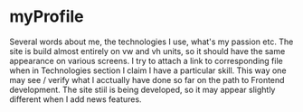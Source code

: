 # myProfile
Several words about me, the technologies I use, what's my passion etc.
The site is build almost entirely on vw and vh units, so it should have the same appearance on various screens. 
I try to attach a link to corresponding file when in Technologies section I claim I have a particular skill. This way one may see / verify what I acctually have done so far on the path to Frontend development.
The site stiil is being developed, so it may appear slightly different when I add news features.
